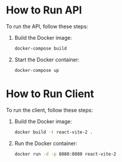 


# How to Run API

To run the API, follow these steps:

1. Build the Docker image:
   ```bash
   docker-compose build
   ```

2. Start the Docker container:
   ```bash
   docker-compose up
   ```

# How to Run Client

To run the client, follow these steps:

1. Build the Docker image:
   ```bash
   docker build -t react-vite-2 .
   ```

2. Run the Docker container:
   ```bash
   docker run -d -p 8080:8080 react-vite-2
   ```

```

